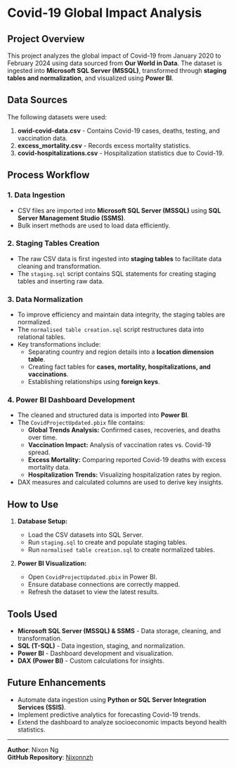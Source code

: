 # Covid-19 Global Impact Analysis

## Project Overview
This project analyzes the global impact of Covid-19 from January 2020 to February 2024 using data sourced from **Our World in Data**. The dataset is ingested into **Microsoft SQL Server (MSSQL)**, transformed through **staging tables and normalization**, and visualized using **Power BI**.

## Data Sources
The following datasets were used:
1. **owid-covid-data.csv** - Contains Covid-19 cases, deaths, testing, and vaccination data.
2. **excess_mortality.csv** - Records excess mortality statistics.
3. **covid-hospitalizations.csv** - Hospitalization statistics due to Covid-19.

## Process Workflow
### 1. Data Ingestion
- CSV files are imported into **Microsoft SQL Server (MSSQL)** using **SQL Server Management Studio (SSMS)**.
- Bulk insert methods are used to load data efficiently.

### 2. Staging Tables Creation
- The raw CSV data is first ingested into **staging tables** to facilitate data cleaning and transformation.
- The `staging.sql` script contains SQL statements for creating staging tables and inserting raw data.

### 3. Data Normalization
- To improve efficiency and maintain data integrity, the staging tables are normalized.
- The `normalised table creation.sql` script restructures data into relational tables.
- Key transformations include:
  - Separating country and region details into a **location dimension table**.
  - Creating fact tables for **cases, mortality, hospitalizations, and vaccinations**.
  - Establishing relationships using **foreign keys**.

### 4. Power BI Dashboard Development
- The cleaned and structured data is imported into **Power BI**.
- The `CovidProjectUpdated.pbix` file contains:
  - **Global Trends Analysis:** Confirmed cases, recoveries, and deaths over time.
  - **Vaccination Impact:** Analysis of vaccination rates vs. Covid-19 spread.
  - **Excess Mortality:** Comparing reported Covid-19 deaths with excess mortality data.
  - **Hospitalization Trends:** Visualizing hospitalization rates by region.
- DAX measures and calculated columns are used to derive key insights.

## How to Use
1. **Database Setup:**
   - Load the CSV datasets into SQL Server.
   - Run `staging.sql` to create and populate staging tables.
   - Run `normalised table creation.sql` to create normalized tables.

2. **Power BI Visualization:**
   - Open `CovidProjectUpdated.pbix` in Power BI.
   - Ensure database connections are correctly mapped.
   - Refresh the dataset to view the latest results.

## Tools Used
- **Microsoft SQL Server (MSSQL) & SSMS** - Data storage, cleaning, and transformation.
- **SQL (T-SQL)** - Data ingestion, staging, and normalization.
- **Power BI** - Dashboard development and visualization.
- **DAX (Power BI)** - Custom calculations for insights.

## Future Enhancements
- Automate data ingestion using **Python or SQL Server Integration Services (SSIS)**.
- Implement predictive analytics for forecasting Covid-19 trends.
- Extend the dashboard to analyze socioeconomic impacts beyond health statistics.

---

**Author**: Nixon Ng  
**GitHub Repository**: [Nixonnzh](https://github.com/Nixonnzh)
